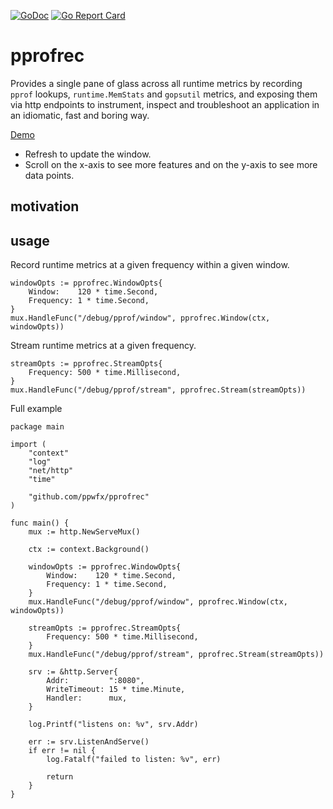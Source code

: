 [![GoDoc](https://godoc.org/github.com/ppwfx/pprofrec?status.svg)](https://godoc.org/github.com/ppwfx/pprofrec)
[![Go Report Card](https://goreportcard.com/badge/github.com/ppwfx/pprofrec)](https://goreportcard.com/report/github.com/ppwfx/pprofrec)

# pprofrec

Provides a single pane of glass across all runtime metrics
by recording `pprof` lookups, `runtime.MemStats` and `gopsutil` metrics, 
and exposing them via http endpoints to instrument, inspect and troubleshoot an application in an idiomatic, fast and boring way.

[Demo](https://pprofrec-example-slzntuj6pq-uc.a.run.app/debug/pprof/window)
- Refresh to update the window.
- Scroll on the x-axis to see more features and on the y-axis to see more data points.

## motivation


## usage

Record runtime metrics at a given frequency within a given window.

```golang
windowOpts := pprofrec.WindowOpts{
    Window:    120 * time.Second,
    Frequency: 1 * time.Second,
}
mux.HandleFunc("/debug/pprof/window", pprofrec.Window(ctx, windowOpts))
```

Stream runtime metrics at a given frequency.

```golang
streamOpts := pprofrec.StreamOpts{
    Frequency: 500 * time.Millisecond,
}
mux.HandleFunc("/debug/pprof/stream", pprofrec.Stream(streamOpts))
```

Full example

```golang
package main

import (
	"context"
	"log"
	"net/http"
	"time"

	"github.com/ppwfx/pprofrec"
)

func main() {
	mux := http.NewServeMux()

	ctx := context.Background()

	windowOpts := pprofrec.WindowOpts{
		Window:    120 * time.Second,
		Frequency: 1 * time.Second,
	}
	mux.HandleFunc("/debug/pprof/window", pprofrec.Window(ctx, windowOpts))

	streamOpts := pprofrec.StreamOpts{
		Frequency: 500 * time.Millisecond,
	}
	mux.HandleFunc("/debug/pprof/stream", pprofrec.Stream(streamOpts))

	srv := &http.Server{
		Addr:         ":8080",
		WriteTimeout: 15 * time.Minute,
		Handler:      mux,
	}

	log.Printf("listens on: %v", srv.Addr)

	err := srv.ListenAndServe()
	if err != nil {
		log.Fatalf("failed to listen: %v", err)

		return
	}
}
```
